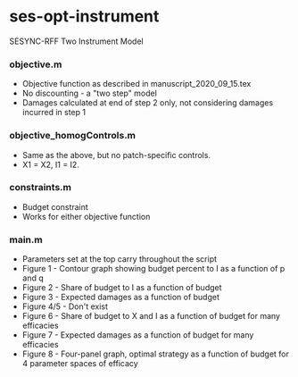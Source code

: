 # ses-opt-instrument
 SESYNC-RFF Two Instrument Model

### objective.m
  - Objective function as described in manuscript_2020_09_15.tex
  - No discounting - a "two step" model
  - Damages calculated at end of step 2 only, not considering damages incurred in step 1
  
### objective_homogControls.m
  - Same as the above, but no patch-specific controls.
  - X1 = X2, I1 = I2.

### constraints.m
  - Budget constraint
  - Works for either objective function

### main.m
  - Parameters set at the top carry throughout the script
  - Figure 1 - Contour graph showing budget percent to I as a function of p and q
  - Figure 2 - Share of budget to I as a function of budget
  - Figure 3 - Expected damages as a function of budget
  - Figure 4/5 - Don't exist
  - Figure 6 - Share of budget to X and I as a function of budget for many efficacies
  - Figure 7 - Expected damages as a function of budget for many efficacies
  - Figure 8 - Four-panel graph, optimal strategy as a function of budget for 4 parameter spaces of efficacy
